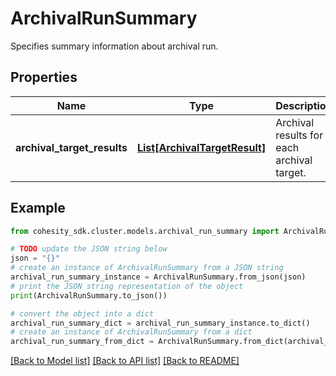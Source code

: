# ArchivalRunSummary

Specifies summary information about archival run.

## Properties

Name | Type | Description | Notes
------------ | ------------- | ------------- | -------------
**archival_target_results** | [**List[ArchivalTargetResult]**](ArchivalTargetResult.md) | Archival results for each archival target. | [optional] 

## Example

```python
from cohesity_sdk.cluster.models.archival_run_summary import ArchivalRunSummary

# TODO update the JSON string below
json = "{}"
# create an instance of ArchivalRunSummary from a JSON string
archival_run_summary_instance = ArchivalRunSummary.from_json(json)
# print the JSON string representation of the object
print(ArchivalRunSummary.to_json())

# convert the object into a dict
archival_run_summary_dict = archival_run_summary_instance.to_dict()
# create an instance of ArchivalRunSummary from a dict
archival_run_summary_from_dict = ArchivalRunSummary.from_dict(archival_run_summary_dict)
```
[[Back to Model list]](../README.md#documentation-for-models) [[Back to API list]](../README.md#documentation-for-api-endpoints) [[Back to README]](../README.md)


